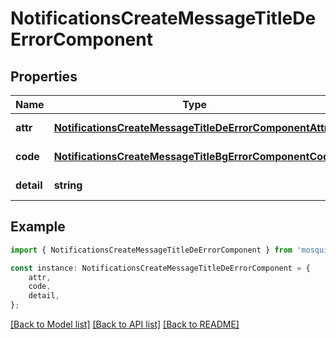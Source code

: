 # NotificationsCreateMessageTitleDeErrorComponent


## Properties

Name | Type | Description | Notes
------------ | ------------- | ------------- | -------------
**attr** | [**NotificationsCreateMessageTitleDeErrorComponentAttr**](NotificationsCreateMessageTitleDeErrorComponentAttr.md) |  | [default to undefined]
**code** | [**NotificationsCreateMessageTitleBgErrorComponentCode**](NotificationsCreateMessageTitleBgErrorComponentCode.md) |  | [default to undefined]
**detail** | **string** |  | [default to undefined]

## Example

```typescript
import { NotificationsCreateMessageTitleDeErrorComponent } from 'mosquito-alert';

const instance: NotificationsCreateMessageTitleDeErrorComponent = {
    attr,
    code,
    detail,
};
```

[[Back to Model list]](../README.md#documentation-for-models) [[Back to API list]](../README.md#documentation-for-api-endpoints) [[Back to README]](../README.md)
